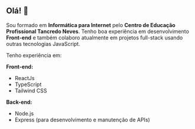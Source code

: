## Olá! 👋

Sou formado em **Informática para Internet** pelo **Centro de Educação Profissional Tancredo Neves**. 
Tenho boa experiência em desenvolvimento **Front-end** e também colaboro atualmente em projetos full-stack usando outras tecnologias JavaScript.

Tenho experiência em:

**Front-end:**

*   ReactJs
*   TypeScript
*   Tailwind CSS

**Back-end:**

*   Node.js
*   Express (para desenvolvimento e manutenção de APIs)

<!-- ![Top Langs](https://github-readme-stats-puce-chi-16.vercel.app/api/top-langs/?username=Welingson&layout=compact&theme=radical)-->
